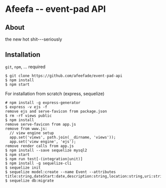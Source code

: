 # Afeefa -- event-pad API

## About

the new hot shit---seriously

## Installation

`git`, `npm`, ... required

    $ git clone https://github.com/afeefade/event-pad-api
    $ npm install
    $ npm start


For installation from scratch (express, sequelize)

    # npm install -g express-generator
    $ express -v ejs -f
    remove ejs and serve-favicon from package.json
    $ rm -rf views public
    $ npm install
    remove serve-favicon from app.js
    remove from www.js:
      // view engine setup
      app.set('views', path.join(__dirname, 'views'));
      app.set('view engine', 'ejs');
    remove render calls from app.js
    $ npm install --save sequelize mysql2
    $ npm start
    $ npm run test[-(integration|unit)]
    $ npm install -g sequelize-cli
    $ sequelize init
    $ sequelize model:create --name Event --attributes title:string,dateStart:date,description:string,location:string,uri:string
    $ sequelize db:migrate